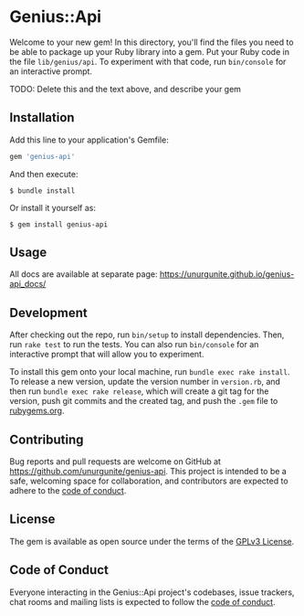 # Genius::Api

Welcome to your new gem! In this directory, you'll find the files you need to be able to package up your Ruby library into a gem. Put your Ruby code in the file `lib/genius/api`. To experiment with that code, run `bin/console` for an interactive prompt.

TODO: Delete this and the text above, and describe your gem

## Installation

Add this line to your application's Gemfile:

```ruby
gem 'genius-api'
```

And then execute:

    $ bundle install

Or install it yourself as:

    $ gem install genius-api

## Usage

All docs are available at separate page: https://unurgunite.github.io/genius-api_docs/

## Development

After checking out the repo, run `bin/setup` to install dependencies. Then, run `rake test` to run the tests. You can also run `bin/console` for an interactive prompt that will allow you to experiment.

To install this gem onto your local machine, run `bundle exec rake install`. To release a new version, update the version number in `version.rb`, and then run `bundle exec rake release`, which will create a git tag for the version, push git commits and the created tag, and push the `.gem` file to [rubygems.org](https://rubygems.org).

## Contributing

Bug reports and pull requests are welcome on GitHub at https://github.com/unurgunite/genius-api. This project is intended to be a safe, welcoming space for collaboration, and contributors are expected to adhere to the [code of conduct](https://github.com/unurgunite/genius-api/blob/master/CODE_OF_CONDUCT.md).

## License

The gem is available as open source under the terms of the [GPLv3 License](https://opensource.org/licenses/GPL-3.0).

## Code of Conduct

Everyone interacting in the Genius::Api project's codebases, issue trackers, chat rooms and mailing lists is expected to follow the [code of conduct](https://github.com/[USERNAME]/genius-api/blob/master/CODE_OF_CONDUCT.md).
